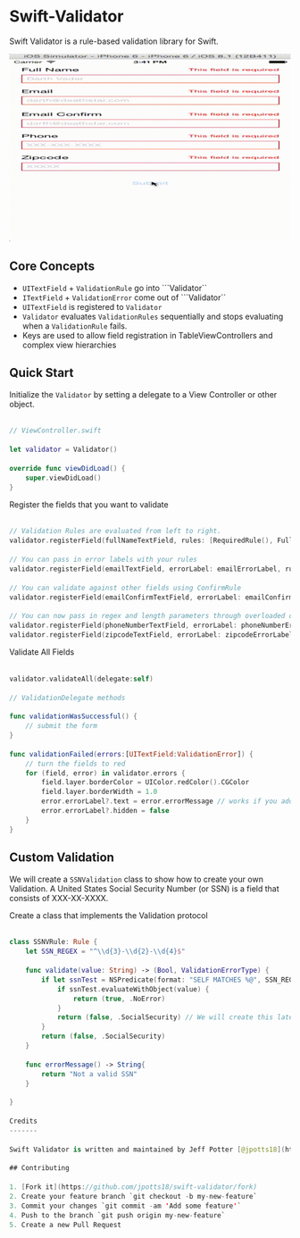 Swift-Validator
===============

Swift Validator is a rule-based validation library for Swift.

![Swift Validator](/swift-validator-v2.gif)

## Core Concepts

* ``UITextField`` + ``ValidationRule`` go into  ```Validator``
* ``ITextField`` + ``ValidationError`` come out of ```Validator``
* ``UITextField`` is registered to ``Validator``
* ``Validator`` evaluates ``ValidationRules`` sequentially and stops evaluating when a ``ValidationRule`` fails. 
* Keys are used to allow field registration in TableViewControllers and complex view hierarchies

## Quick Start

Initialize the ``Validator`` by setting a delegate to a View Controller or other object.

```swift

// ViewController.swift

let validator = Validator()

override func viewDidLoad() {
    super.viewDidLoad()
}

```

Register the fields that you want to validate

```swift

// Validation Rules are evaluated from left to right.
validator.registerField(fullNameTextField, rules: [RequiredRule(), FullNameRule()])

// You can pass in error labels with your rules
validator.registerField(emailTextField, errorLabel: emailErrorLabel, rules: [RequiredRule(), EmailRule()])

// You can validate against other fields using ConfirmRule
validator.registerField(emailConfirmTextField, errorLabel: emailConfirmErrorLabel, rules: [ConfirmationRule(confirmField: emailTextField)])

// You can now pass in regex and length parameters through overloaded contructors
validator.registerField(phoneNumberTextField, errorLabel: phoneNumberErrorLabel, rules: [RequiredRule(), MinLengthRule(length: 9)])
validator.registerField(zipcodeTextField, errorLabel: zipcodeErrorLabel, rules: [RequiredRule(), ZipCodeRule(regex = "\\d{5}")])

```


Validate All Fields

```swift

validator.validateAll(delegate:self)

// ValidationDelegate methods

func validationWasSuccessful() {
	// submit the form
}

func validationFailed(errors:[UITextField:ValidationError]) {
	// turn the fields to red
    for (field, error) in validator.errors {
        field.layer.borderColor = UIColor.redColor().CGColor
        field.layer.borderWidth = 1.0
        error.errorLabel?.text = error.errorMessage // works if you added labels
        error.errorLabel?.hidden = false
    }
}

```

## Custom Validation 

We will create a ```SSNValidation``` class to show how to create your own Validation. A United States Social Security Number (or SSN) is a field that consists of XXX-XX-XXXX. 

Create a class that implements the Validation protocol

```swift

class SSNVRule: Rule {
    let SSN_REGEX = "^\\d{3}-\\d{2}-\\d{4}$"
    
    func validate(value: String) -> (Bool, ValidationErrorType) {
        if let ssnTest = NSPredicate(format: "SELF MATCHES %@", SSN_REGEX) {
            if ssnTest.evaluateWithObject(value) {
                return (true, .NoError)
            }
            return (false, .SocialSecurity) // We will create this later ValidationErrorType.SocialSecurity
        }
        return (false, .SocialSecurity)
    }

    func errorMessage() -> String{
        return "Not a valid SSN"
    }
    
}

Credits
-------

Swift Validator is written and maintained by Jeff Potter [@jpotts18](http://twitter.com/jpotts18) and friends.

## Contributing

1. [Fork it](https://github.com/jpotts18/swift-validator/fork)
2. Create your feature branch `git checkout -b my-new-feature`
3. Commit your changes `git commit -am 'Add some feature'`
4. Push to the branch `git push origin my-new-feature`
5. Create a new Pull Request
